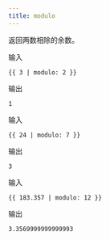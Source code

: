 ```yaml
---
title: modulo
---
```


返回两数相除的余数。

输入
```liquid
{{ 3 | modulo: 2 }}
```

输出
```text
1
```

输入
```liquid
{{ 24 | modulo: 7 }}
```

输出
```text
3
```

输入
```liquid
{{ 183.357 | modulo: 12 }}
```

输出
```text
3.3569999999999993
```
